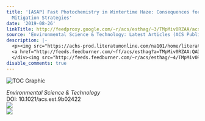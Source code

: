 ```yaml
---
title: '[ASAP] Fast Photochemistry in Wintertime Haze: Consequences for Pollution
  Mitigation Strategies'
date: '2019-08-26'
linkTitle: http://feedproxy.google.com/~r/acs/esthag/~3/TMpMiv0RZAA/acs.est.9b02422
source: 'Environmental Science & Technology: Latest Articles (ACS Publications)'
description: |-
  <p><img src="https://achs-prod.literatumonline.com/na101/home/literatum/publisher/achs/journals/content/esthag/0/esthag.ahead-of-print/acs.est.9b02422/20190825/images/medium/es9b02422_0005.gif" alt="TOC Graphic"/></p><div><cite>Environmental Science & Technology</cite></div><div>DOI: 10.1021/acs.est.9b02422</div><div class="feedflare">
  <a href="http://feeds.feedburner.com/~ff/acs/esthag?a=TMpMiv0RZAA:QAD3l_3s2ZI:yIl2AUoC8zA"><img src="http://feeds.feedburner.com/~ff/acs/esthag?d=yIl2AUoC8zA" border="0"></img></a>
  </div><img src="http://feeds.feedburner.com/~r/acs/esthag/~4/TMpMiv0RZAA" ...
disable_comments: true
---
```

<p><img src="https://achs-prod.literatumonline.com/na101/home/literatum/publisher/achs/journals/content/esthag/0/esthag.ahead-of-print/acs.est.9b02422/20190825/images/medium/es9b02422_0005.gif" alt="TOC Graphic"/></p><div><cite>Environmental Science & Technology</cite></div><div>DOI: 10.1021/acs.est.9b02422</div><div class="feedflare">
<a href="http://feeds.feedburner.com/~ff/acs/esthag?a=TMpMiv0RZAA:QAD3l_3s2ZI:yIl2AUoC8zA"><img src="http://feeds.feedburner.com/~ff/acs/esthag?d=yIl2AUoC8zA" border="0"></img></a>
</div><img src="http://feeds.feedburner.com/~r/acs/esthag/~4/TMpMiv0RZAA" ...